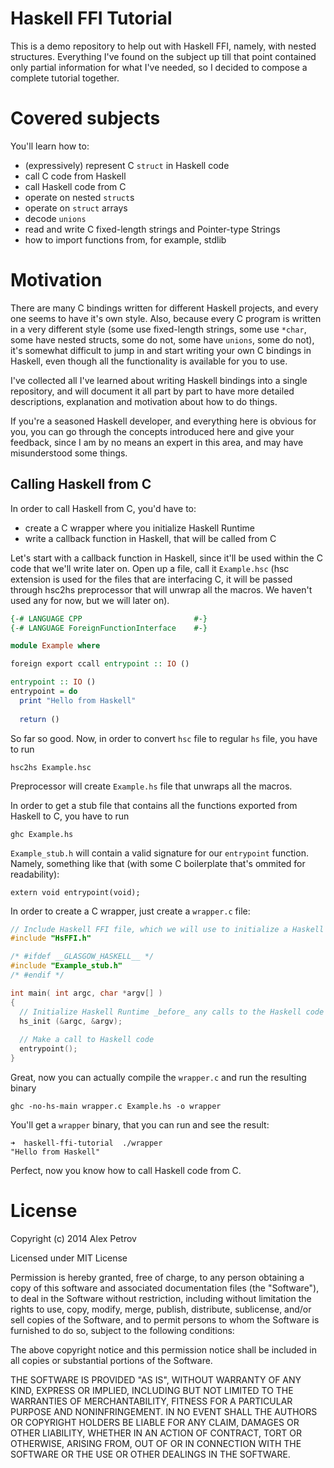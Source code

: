 # Haskell FFI Tutorial

This is a demo repository to help out with Haskell FFI, namely, with
nested structures. Everything I've found on the subject up till that 
point contained only partial information for what I've needed, 
so I decided to compose a complete tutorial together.

# Covered subjects 

You'll learn how to:

  * (expressively) represent C `struct` in Haskell code
  * call C code from Haskell
  * call Haskell code from C
  * operate on nested `struct`s 
  * operate on `struct` arrays
  * decode `unions` 
  * read and write C fixed-length strings and Pointer-type Strings
  * how to import functions from, for example, stdlib

# Motivation

There are many C bindings written for different Haskell projects, and 
every one seems to have it's own style. Also, because every C program
is written in a very different style (some use fixed-length strings,
some use `*char`, some have nested structs, some do not, some have
`unions`, some do not), it's somewhat difficult to jump in and start
writing your own C bindings in Haskell, even though all the functionality
is available for you to use.

I've collected all I've learned about writing Haskell bindings into
a single repository, and will document it all part by part to have 
more detailed descriptions, explanation and motivation about how
to do things.

If you're a seasoned Haskell developer, and everything here is obvious
for you, you can go through the concepts introduced here and give
your feedback, since I am by no means an expert in this area, and 
may have misunderstood some things.

## Calling Haskell from C

In order to call Haskell from C, you'd have to:

  * create a C wrapper where you initialize Haskell Runtime
  * write a callback function in Haskell, that will be called from C
  
Let's start with a callback function in Haskell, since it'll be used
within the C code that we'll write later on. Open up a file, call it
`Example.hsc` (hsc extension is used for the files that are interfacing
C, it will be passed through hsc2hs preprocessor that will unwrap all
the macros. We haven't used any for now, but we will later on).

```haskell
{-# LANGUAGE CPP                         #-}
{-# LANGUAGE ForeignFunctionInterface    #-}

module Example where

foreign export ccall entrypoint :: IO ()

entrypoint :: IO ()
entrypoint = do
  print "Hello from Haskell"
  
  return ()
```

So far so good. Now, in order to convert `hsc` file to regular `hs` file,
you have to run 

```
hsc2hs Example.hsc
```

Preprocessor will create `Example.hs` file that unwraps all the macros.

In order to get a stub file that contains all the functions exported from
Haskell to C, you have to run 

```
ghc Example.hs
```

`Example_stub.h` will contain a valid signature for our `entrypoint` function.
Namely, something like that (with some C boilerplate that's ommited for readability):

```
extern void entrypoint(void);
``` 
  
In order to create a C wrapper, just create a `wrapper.c` file:

```c
// Include Haskell FFI file, which we will use to initialize a Haskell runtime
#include "HsFFI.h"

/* #ifdef __GLASGOW_HASKELL__ */
#include "Example_stub.h"
/* #endif */

int main( int argc, char *argv[] )
{
  // Initialize Haskell Runtime _before_ any calls to the Haskell code
  hs_init (&argc, &argv);
  
  // Make a call to Haskell code
  entrypoint();
}
```

Great, now you can actually compile the `wrapper.c` and run the resulting 
binary

```
ghc -no-hs-main wrapper.c Example.hs -o wrapper
```

You'll get a `wrapper` binary, that you can run and see the result:

```
➜  haskell-ffi-tutorial  ./wrapper
"Hello from Haskell"
```

Perfect, now you know how to call Haskell code from C.
  
# License

Copyright (c) 2014 Alex Petrov

Licensed under MIT License

Permission is hereby granted, free of charge, to any person obtaining a copy
of this software and associated documentation files (the "Software"), to deal
in the Software without restriction, including without limitation the rights
to use, copy, modify, merge, publish, distribute, sublicense, and/or sell
copies of the Software, and to permit persons to whom the Software is
furnished to do so, subject to the following conditions:

The above copyright notice and this permission notice shall be included in
all copies or substantial portions of the Software.

THE SOFTWARE IS PROVIDED "AS IS", WITHOUT WARRANTY OF ANY KIND, EXPRESS OR
IMPLIED, INCLUDING BUT NOT LIMITED TO THE WARRANTIES OF MERCHANTABILITY,
FITNESS FOR A PARTICULAR PURPOSE AND NONINFRINGEMENT. IN NO EVENT SHALL THE
AUTHORS OR COPYRIGHT HOLDERS BE LIABLE FOR ANY CLAIM, DAMAGES OR OTHER
LIABILITY, WHETHER IN AN ACTION OF CONTRACT, TORT OR OTHERWISE, ARISING FROM,
OUT OF OR IN CONNECTION WITH THE SOFTWARE OR THE USE OR OTHER DEALINGS IN
THE SOFTWARE.
